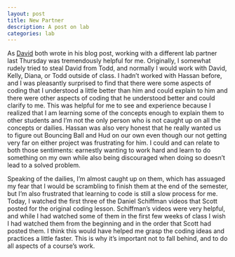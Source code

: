 ```yaml
---
layout: post
title: New Partner
description: A post on lab
categories: lab
---
```

As [David](http://davidlnowak.github.io/blog/2016-03-02/post-week7-coding.html) both wrote in his blog post, working with a different lab partner last Thursday was tremendously helpful for me. Originally, I somewhat rudely tried to steal David from Todd, and normally I would work with David, Kelly, Diana, or Todd outside of class. I hadn’t worked with Hassan before, and I was pleasantly surprised to find that there were some aspects of coding that I understood a little better than him and could explain to him and there were other aspects of coding that he understood better and could clarify to me. This was helpful for me to see and experience because I realized that I am learning some of the concepts enough to explain them to other students and I’m not the only person who is not caught up on all the concepts or dailies. Hassan was also very honest that he really wanted us to figure out Bouncing Ball and Hud on our own even though our not getting very far on either project was frustrating for him. I could and can relate to both those sentiments: earnestly wanting to work hard and learn to do something on my own while also being discouraged when doing so doesn’t lead to a solved problem.

Speaking of the dailies, I’m almost caught up on them, which has assuaged my fear that I would be scrambling to finish them at the end of the semester, but I’m also frustrated that learning to code is still a slow process for me. Today, I watched the first three of the Daniel Schiffman videos that Scott posted for the original coding lesson. Schiffman’s videos were very helpful, and while I had watched some of them in the first few weeks of class I wish I had watched them from the beginning and in the order that Scott had posted them. I think this would have helped me grasp the coding ideas and practices a little faster. This is why it’s important not to fall behind, and to do all aspects of a course’s work.
